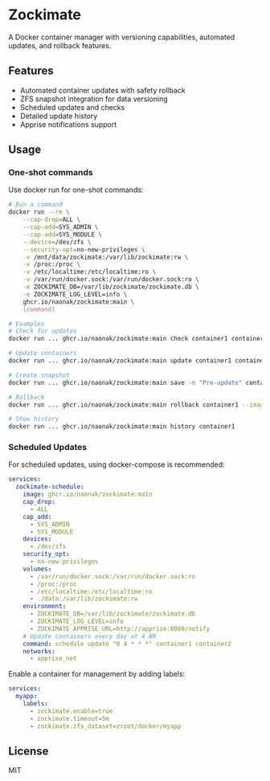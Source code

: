 # Zockimate

A Docker container manager with versioning capabilities, automated updates, and rollback features.

## Features
- Automated container updates with safety rollback
- ZFS snapshot integration for data versioning
- Scheduled updates and checks
- Detailed update history
- Apprise notifications support

## Usage

### One-shot commands
Use docker run for one-shot commands:
```bash
# Run a command
docker run --rm \
    --cap-drop=ALL \
    --cap-add=SYS_ADMIN \
    --cap-add=SYS_MODULE \
    --device=/dev/zfs \
    --security-opt=no-new-privileges \
    -v /mnt/data/zockimate:/var/lib/zockimate:rw \
    -v /proc:/proc \
    -v /etc/localtime:/etc/localtime:ro \
    -v /var/run/docker.sock:/var/run/docker.sock:ro \
    -e ZOCKIMATE_DB=/var/lib/zockimate/zockimate.db \
    -e ZOCKIMATE_LOG_LEVEL=info \
    ghcr.io/naonak/zockimate:main \
    [command]

# Examples
# Check for updates
docker run ... ghcr.io/naonak/zockimate:main check container1 container2

# Update containers
docker run ... ghcr.io/naonak/zockimate:main update container1 container2

# Create snapshot
docker run ... ghcr.io/naonak/zockimate:main save -m "Pre-update" container1

# Rollback
docker run ... ghcr.io/naonak/zockimate:main rollback container1 --image --data

# Show history
docker run ... ghcr.io/naonak/zockimate:main history container1
```

### Scheduled Updates
For scheduled updates, using docker-compose is recommended:

```yaml
services:
  zockimate-schedule:
    image: ghcr.io/naonak/zockimate:main
    cap_drop:
      - ALL
    cap_add:
      - SYS_ADMIN
      - SYS_MODULE
    devices:
      - /dev/zfs
    security_opt:
      - no-new-privileges
    volumes:
      - /var/run/docker.sock:/var/run/docker.sock:ro
      - /proc:/proc
      - /etc/localtime:/etc/localtime:ro
      - ./data:/var/lib/zockimate:rw
    environment:
      - ZOCKIMATE_DB=/var/lib/zockimate/zockimate.db
      - ZOCKIMATE_LOG_LEVEL=info
      - ZOCKIMATE_APPRISE_URL=http://apprise:8000/notify
    # Update containers every day at 4 AM
    command: schedule update "0 4 * * *" container1 container2
    networks:
      - apprise_net
```

Enable a container for management by adding labels:
```yaml
services:
  myapp:
    labels:
      - zockimate.enable=true
      - zockimate.timeout=5m
      - zockimate.zfs_dataset=zroot/docker/myapp
```

## License
MIT

